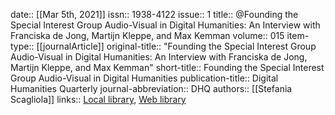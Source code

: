 date:: [[Mar 5th, 2021]]
issn:: 1938-4122
issue:: 1
title:: @Founding the Special Interest Group Audio-Visual in Digital Humanities: An Interview with Franciska de Jong, Martijn Kleppe, and Max Kemman
volume:: 015
item-type:: [[journalArticle]]
original-title:: "Founding the Special Interest Group Audio-Visual in Digital Humanities: An Interview with Franciska de Jong, Martijn Kleppe, and Max Kemman"
short-title:: Founding the Special Interest Group Audio-Visual in Digital Humanities
publication-title:: Digital Humanities Quarterly
journal-abbreviation:: DHQ
authors:: [[Stefania Scagliola]]
links:: [Local library](zotero://select/groups/2386895/items/MUHH2R2V), [Web library](https://www.zotero.org/groups/2386895/items/MUHH2R2V)
